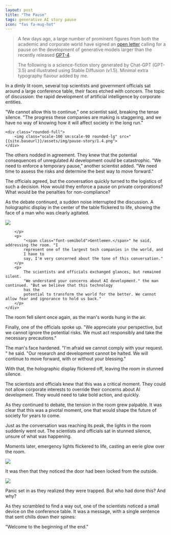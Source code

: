 ```yaml
---
layout: post
title: "The Pause"
tags: generative AI story pause
icon: "fas fa-mug-hot"
---
```


>A few days ago, a large number of prominent figures from both the academic and corporate world have signed an [open
letter](https://futureoflife.org/open-letter/pause-giant-ai-experiments/) calling for a pause on the development of
generative models larger than the recently released [GPT-4](https://openai.com/research/gpt-4).
>
>The following is a science-fiction story generated by Chat-GPT (GPT-3.5) and illustrated using Stable Diffusion (v1.5).
Minimal extra typography flavour added by me.

<!-- <div class="flex sm:flex-row flex-col sm:gap-5">
    <div class="m-auto sm:w-[75%]">
        <p class="">
        </p>
    </div>
    <div class="rounded-full">
        <img class="scale-100 sm:scale-90 rounded-lg" src="{{site.baseurl}}/assets/img/pause-story/1.jpeg">
    </div>
</div> -->

<div class="flex sm:flex-row flex-col sm:gap-5">
    <div class="m-auto sm:w-[75%]">
        <p class="">
            In a dimly lit room, several top scientists and government officials sat around a large conference table,
            their
            faces
            etched with concern. The topic of discussion: the rapid development of artificial intelligence by corporate
            entities.
        </p>
        <p>
            "We cannot allow this to continue," one scientist said, breaking the tense silence. "The progress these
            companies are
            making is staggering, and we have no way of knowing how it will affect society in the long run."
        </p>
    </div>

    <div class="rounded-full">
        <img class="scale-100 sm:scale-90 rounded-lg" src="{{site.baseurl}}/assets/img/pause-story/1.4.png">
    </div>
</div>

The others nodded in agreement. They knew that the potential consequences of unregulated AI development
could be
catastrophic.
"We need to enforce a temporary pause," another scientist added. "We need time to assess the risks and
determine the
best way to move forward."


The officials agreed, but the conversation quickly turned to the logistics of such a decision. How would they enforce a
pause on private corporations? What would be the penalties for non-compliance?

As the debate continued, a sudden noise interrupted the discussion. A holographic display in the center of
the table
flickered to life, showing the face of a man who was clearly agitated.

<div class="flex sm:flex-row flex-col sm:gap-5">
    <div class="rounded-full">
        <img class="scale-100 sm:scale-90 rounded-lg" src="{{site.baseurl}}/assets/img/pause-story/2.jpeg">
    </div>
    <div class="m-auto sm:w-[75%]">
        <p class="">

        </p>
        <p>
            "<span class="font-semibold">Gentlemen.</span>" he said, addressing the room. "I
            represent one of the largest tech companies in the world, and
            I have to
            say, I'm very concerned about the tone of this conversation."
        </p>
        <p>
            The scientists and officials exchanged glances, but remained silent.
            "We understand your concerns about AI development." the man continued. "But we believe that this technology
            has the
            potential to transform the world for the better. We cannot allow fear and ignorance to hold us back."
        </p>
    </div>
</div>




The room fell silent once again, as the man's words hung in the air.

Finally, one of the officials spoke up. "We appreciate your perspective, but we cannot ignore the potential risks. We
must act responsibly and take the necessary precautions."

The man's face hardened. "<span class="font-bold">I'm afraid we cannot comply with your request. </span>" he said. "Our
research and development cannot
be halted. We will continue to move forward, with or without your blessing."

With that, the holographic display flickered off, leaving the room in stunned silence.

The scientists and officials knew that this was a critical moment. They could not allow corporate interests to override
their concerns about AI development. They would need to take bold action, and quickly.



<div class="flex sm:flex-row flex-col sm:gap-5">
    <div class="m-auto sm:w-[75%]">
        <p>
            As they continued to debate, the tension in the room grew palpable. It was clear that this was a pivotal
            moment, one
            that would shape the future of society for years to come.
        </p>
        <p class="">
            Just as the conversation was reaching its peak, the lights in the room suddenly went out. The scientists and
            officials
            sat in stunned silence, unsure of what was happening.
        </p>
        <p>
            Moments later, emergency lights flickered to life, casting an eerie glow over the room.
        </p>
    </div>
    <div class="rounded-full">
        <img class="scale-100 sm:scale-90 rounded-lg" src="{{site.baseurl}}/assets/img/pause-story/3.png">
    </div>
</div>

<p class='text-center italic'>
    It was then that
    they noticed
    the door had been locked from the outside.
</p>

<div class="flex sm:flex-row flex-col sm:gap-5">
    <div class="rounded-full">
        <img class="scale-100 sm:scale-90 rounded-lg" src="{{site.baseurl}}/assets/img/pause-story/5.png">
    </div>
    <div class="m-auto sm:w-[75%]">
        <p>
            Panic set in as they realized they were trapped. But who had done this? And why?
        </p>
        <p>
            As they scrambled to find a way out, one of the scientists noticed a small device on the conference table.
            It was a
            message, with a single sentence that sent chills down their spines:
        </p>
        <p class="text-center font-semibold italic">
            "Welcome to the beginning of the end."
        </p>
    </div>
</div>